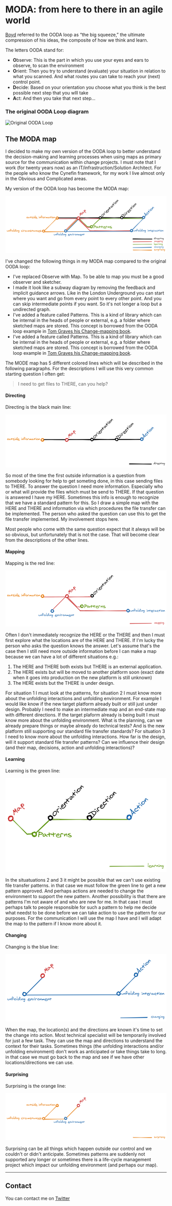 # MODA: from here to there in an agile world

[Boyd](https://www.airuniversity.af.edu/Portals/10/AUPress/Books/B_0151_Boyd_Discourse_Winning_Losing.PDF) referred to the OODA loop as “the big squeeze,” the ultimate compression of his ideas, the composite of how we think and learn.

The letters OODA stand for:
- **O**bserve: This is the part in which you use your eyes and ears to observe, to scan the environment 
- **O**rient: Then you try to understand (evaluate) your situation in relation to what you scanned. And what routes you can take to reach your (next) control point. 
- **D**ecide: Based on your orientation you choose what you think is the best possible next step that you wlll take 
- **A**ct: And then you take that next step…

### The original OODA Loop diagram
![Original OODA Loop](https://upload.wikimedia.org/wikipedia/commons/3/3a/OODA.Boyd.svg)

## The MODA map

I decided to make my own version of the OODA loop to better understand the decision-making and learning processes when using maps as primary source for the communication within change projects. I must note that I work (for twenty years now) as an IT/infrastruction/Solution Architect. For the people who know the Cynefin framework, for my work I live almost only in the Obvious and Complicated areas.

My version of the OODA loop has become the MODA map:

![MODA](images/MODA.png)

I've changed the following things in my MODA map compared to the original OODA loop:

* I've replaced Observe with Map. To be able to map you must be a good observer and sketcher. 
* I made it look like a subway diagram by removing the feedback and implicit guidance arrows. Like in the London Underground you can start where you want and go from every point to every other point. And you can skip intermediate points if you want. So it's not longer a loop but a undirected graph.
* I've added a feature called Patterns. This is a kind of library which can be internal in the heads of people or external, e.g. a folder where sketched maps are stored. This concept is borrowed from the OODA loop example in <a href="http://weblog.tetradian.com/2020/02/09/on-change-mapping-books-and-more/">Tom Graves his Change-mapping book</a>.
* I've added a feature called Patterns. This is a kind of library which can be internal in the heads of people or external, e.g. a folder where sketched maps are stored. This concept is borrowed from the OODA loop example in [Tom Graves his Change-mapping book](http://weblog.tetradian.com/2020/02/09/on-change-mapping-books-and-more/).

The MODE map has 5 different colored lines which will be described in the following paragraphs. For the descriptions I will use this very common starting question I often get:

> I need to get files to THERE, can you help?

#### Directing

Directing is the black main line:

![MODA](images/Directing.png)

So most of the time the first outside information is a question from somebody looking for help to get someting done, in this case sending files to THERE. To answer the question I need more information. Especially who or what will provide the files which must be send to THERE. If that question is answered I have my HERE. Sometimes this info is enough to recognize that we have a standard pattern for this. So I draw a simple map with the HERE and THERE and information via which procedures the file transfer can be implemented. The person who asked the question can use this to get the file transfer implemented. My involvement stops here.

Most people who come with the same question expect that it always will be so obvious, but unfortunately that is not the case. That will become clear from the descriptions of the other lines.


#### Mapping

Mapping is the red line:

![MODA](images/Mapping.png)

Often I don't immediately recognize the HERE or the THERE and then I must first explore what the locations are of the HERE and THERE. If I'm lucky the person who asks the question knows the answer. Let's assume that's the case then I still need more outside information before I can make a map because we can have a lot of different situations e.g.:

1. The HERE and THERE both exists but THERE is an external application.
2. The HERE exists but will be moved to another platform soon (exact date when it goes into production on the new platform is still unknown)
3. The HERE exists but the THERE is under design.

For situation 1 I must look at the patterns, for situation 2 I must know more about the unfolding interactions and unfolding environment. For example I would like know if the new target platform already built or still just under design. Probably I need to make an intermediate map and an end-state map with different directions. If the target plaform already is being built I must know more about the unfolding environment. What is the planning, can we already prepare things or maybe already do technical tests? And is the new platform still supporting our standard file transfer standards?
For situation 3 I need to know more about the unfolding interactions. How far is the design, will it support standard file transfer patterns? Can we influence their design (and their map, decisions, action and unfolding interactions)?

#### Learning

Learning is the green line:

![MODA](images/Learning.png)

In the situatuations 2 and 3 it might be possible that we can't use existing file transfer patterns. in that case we must follow the green line to get a new pattern approved. And perhaps actions are needed to change the environment to support the new pattern. Another possibility is that there are patterns I'm not aware of and who are new for me. In that case I must perhaps talk to people responsible for such a pattern to help me decide what needst to be done before we can take action to use the pattern for our purposes. For the communication I will use the map I have and I will adapt the map to the pattern if I know more about it.

#### Changing

Changing is the blue line:

![MODA](images/Changing.png)

When the map, the location(s) and the directions are known it's time to set the change into action. Most technical specialist will be temporarily involved for just a few task. They can use the map and directions to understand the context for their tasks. Sometimes things (the unfolding interactions and/or unfolding environment) don't work as anticipated or take things take to long. in that case we must go back to the map and see if we have other locations/directions we can use.


#### Surprising

Surprising is the orange line:

![MODA](images/Surprising.png)

Surprising can be all things which happen outside our control and we couldn't or didn't anticipate. Sometimes patterns are suddenly not supported any longer or sometimes there is a life-cycle management project which impact our unfolding environment (and perhaps our map). 

---

## Contact
You can contact me on [Twitter](https://twitter.com/mapbakery)
